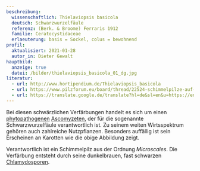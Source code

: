 ```yaml
---
beschreibung:
  wissenschaftlich: Thielaviopsis basicola
  deutsch: Schwarzwurzelfäule
  referenz: (Berk. & Broome) Ferraris 1912
  familie: Ceratocystidaceae
  erlaeuterung: basis = Sockel, colus = bewohnend
profil:
  aktualisiert: 2021-01-28
  autor_in: Dieter Gewalt
hauptbild:
  anzeige: true
  datei: /bilder/thielaviopsis_basicola_01_dg.jpg
literatur:
  - url: http://www.hortipendium.de/Thielaviopsis_basicola
  - url: https://www.pilzforum.eu/board/thread/22524-schimmelpilze-auf-karotten/
  - url: https://translate.google.de/translate?hl=de&sl=en&u=https://en.wikipedia.org/wiki/Thielaviopsis_basicola&prev=search&pto=aue
---
```

Bei diesen schwärzlichen Verfärbungen handelt es sich um einen [phytopathogenen](phytopathogen "Glossar") [Ascomyzeten](Ascomyzet "Glossar"), der für die sogenannte Schwarzwurzelfäule verantwortlich ist. Zu seinem weiten Wirtsspektrum gehören auch zahlreiche Nutzpflanzen. Besonders auffällig ist sein Erscheinen an Karotten wie die obige Abbildung zeigt.

Verantwortlich ist ein Schimmelpilz aus der Ordnung *Microscales*. Die Verfärbung entsteht durch seine dunkelbrauen, fast schwarzen [Chlamydosporen](Chlamydosporen "Glossar").